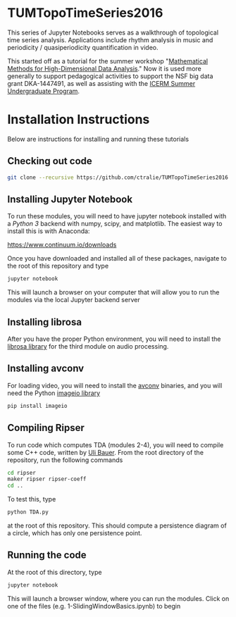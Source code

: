 # TUMTopoTimeSeries2016

This series of Jupyter Notebooks serves as a walkthrough of topological time series analysis.  Applications include rhythm analysis in music and periodicity / quasiperiodicity quantification in video.

This started off as a tutorial for the summer workshop "[Mathematical Methods for High-Dimensional Data Analysis](http://www-m15.ma.tum.de/Allgemeines/SummerSchool2016)."  Now it is used more generally to support pedagogical activities to support the NSF big data grant DKA-1447491, as well as assisting with the [ICERM Summer Undergraduate Program](https://icerm.brown.edu/summerug/2017/).


# Installation Instructions

Below are instructions for installing and running these tutorials

## Checking out code

~~~~~ bash
git clone --recursive https://github.com/ctralie/TUMTopoTimeSeries2016.git
~~~~~

## Installing Jupyter Notebook

To run these modules, you will need to have jupyter notebook installed with a *Python 3* backend with numpy, scipy, and matplotlib.  The easiest way to install this is with Anaconda:

https://www.continuum.io/downloads

Once you have downloaded and installed all of these packages, navigate to the root of this repository and type

~~~~~ bash
jupyter notebook
~~~~~

This will launch a browser on your computer that will allow you to run the modules via the local Jupyter backend server

## Installing librosa
After you have the proper Python environment, you will need to install the [librosa library](https://github.com/librosa/librosa) for the third module on audio processing.

## Installing avconv
For loading video, you will need to install the [avconv](https://libav.org/download/) binaries, and you will need the Python [imageio library](http://imageio.github.io/)

~~~~~ bash
pip install imageio
~~~~~

## Compiling Ripser
To run code which computes TDA (modules 2-4), you will need to compile some C++ code, written by [Uli Bauer](http://ulrich-bauer.org/).  From the root directory of the repository, run the following commands

~~~~~ bash
cd ripser
maker ripser ripser-coeff
cd ..
~~~~~


To test this, type
~~~~~ bash
python TDA.py
~~~~~

at the root of this repository.  This should compute a persistence diagram of a circle, which has only one persistence point.

## Running the code

At the root of this directory, type

~~~~~ bash
jupyter notebook
~~~~~

This will launch a browser window, where you can run the modules.  Click on one of the files (e.g. 1-SlidingWindowBasics.ipynb) to begin
